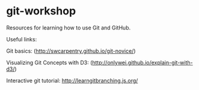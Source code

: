# git-workshop

Resources for learning how to use Git and GitHub.

Useful links:

Git basics: (http://swcarpentry.github.io/git-novice/)

Visualizing Git Concepts with D3: (http://onlywei.github.io/explain-git-with-d3/)

Interactive git tutorial: http://learngitbranching.js.org/
